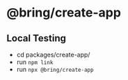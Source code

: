 # @bring/create-app

## Local Testing

- cd packages/create-app/
- run `npm link`
- run `npx @bring/create-app`
